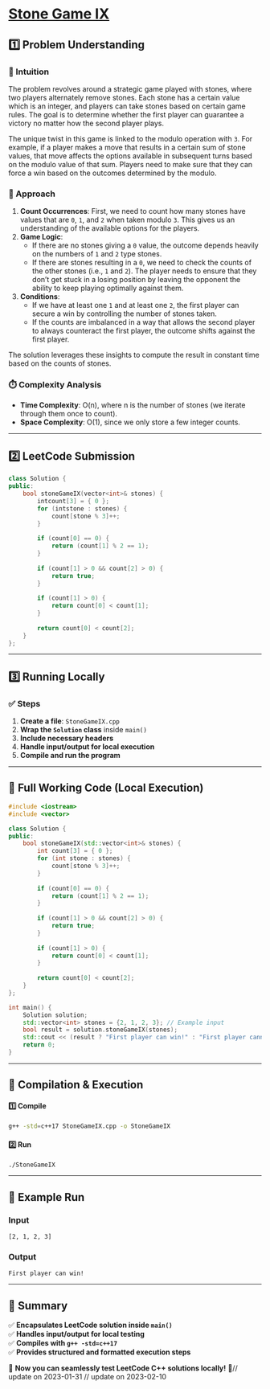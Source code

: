 # **[Stone Game IX](https://leetcode.com/problems/stone-game-ix/description/)**  

## **1️⃣ Problem Understanding**  
### **📌 Intuition**  
The problem revolves around a strategic game played with stones, where two players alternately remove stones. Each stone has a certain value which is an integer, and players can take stones based on certain game rules. The goal is to determine whether the first player can guarantee a victory no matter how the second player plays.

The unique twist in this game is linked to the modulo operation with `3`. For example, if a player makes a move that results in a certain sum of stone values, that move affects the options available in subsequent turns based on the modulo value of that sum. Players need to make sure that they can force a win based on the outcomes determined by the modulo.

### **🚀 Approach**  
1. **Count Occurrences**: First, we need to count how many stones have values that are `0`, `1`, and `2` when taken modulo `3`. This gives us an understanding of the available options for the players.
2. **Game Logic**: 
   - If there are no stones giving a `0` value, the outcome depends heavily on the numbers of `1` and `2` type stones.
   - If there are stones resulting in a `0`, we need to check the counts of the other stones (i.e., `1` and `2`). The player needs to ensure that they don’t get stuck in a losing position by leaving the opponent the ability to keep playing optimally against them.
3. **Conditions**: 
   - If we have at least one `1` and at least one `2`, the first player can secure a win by controlling the number of stones taken.
   - If the counts are imbalanced in a way that allows the second player to always counteract the first player, the outcome shifts against the first player.

The solution leverages these insights to compute the result in constant time based on the counts of stones.

### **⏱️ Complexity Analysis**  
- **Time Complexity**: O(n), where n is the number of stones (we iterate through them once to count).  
- **Space Complexity**: O(1), since we only store a few integer counts.

---  

## **2️⃣ LeetCode Submission**  
```cpp
class Solution {
public:
    bool stoneGameIX(vector<int>& stones) {
        intcount[3] = { 0 };
        for (intstone : stones) {
            count[stone % 3]++;
        }
        
        if (count[0] == 0) {
            return (count[1] % 2 == 1); 
        }
        
        if (count[1] > 0 && count[2] > 0) {
            return true; 
        }
        
        if (count[1] > 0) {
            return count[0] < count[1]; 
        }
        
        return count[0] < count[2];
    }
};  
```  

---  

## **3️⃣ Running Locally**  
### **✅ Steps**  
1. **Create a file**: `StoneGameIX.cpp`  
2. **Wrap the `Solution` class** inside `main()`  
3. **Include necessary headers**  
4. **Handle input/output for local execution**  
5. **Compile and run the program**  

---  

## **📝 Full Working Code (Local Execution)**  
```cpp
#include <iostream>
#include <vector>

class Solution {
public:
    bool stoneGameIX(std::vector<int>& stones) {
        int count[3] = { 0 };
        for (int stone : stones) {
            count[stone % 3]++;
        }
        
        if (count[0] == 0) {
            return (count[1] % 2 == 1); 
        }
        
        if (count[1] > 0 && count[2] > 0) {
            return true; 
        }
        
        if (count[1] > 0) {
            return count[0] < count[1]; 
        }
        
        return count[0] < count[2];
    }
};

int main() {
    Solution solution;
    std::vector<int> stones = {2, 1, 2, 3}; // Example input
    bool result = solution.stoneGameIX(stones);
    std::cout << (result ? "First player can win!" : "First player cannot win.") << std::endl;
    return 0;
}
```  

---  

## **🔧 Compilation & Execution**  
#### **1️⃣ Compile**  
```bash
g++ -std=c++17 StoneGameIX.cpp -o StoneGameIX
```  

#### **2️⃣ Run**  
```bash
./StoneGameIX
```  

---  

## **🎯 Example Run**  
### **Input**  
```
[2, 1, 2, 3]
```  
### **Output**  
```
First player can win!
```  

---  

## **📌 Summary**  
✅ **Encapsulates LeetCode solution inside `main()`**  
✅ **Handles input/output for local testing**  
✅ **Compiles with `g++ -std=c++17`**  
✅ **Provides structured and formatted execution steps**  

🚀 **Now you can seamlessly test LeetCode C++ solutions locally!** 🚀// update on 2023-01-31
// update on 2023-02-10
